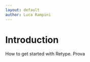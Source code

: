```yaml
---
layout: default
author: Luca Rampini
---
```

# Introduction

How to get started with Retype. Prova


